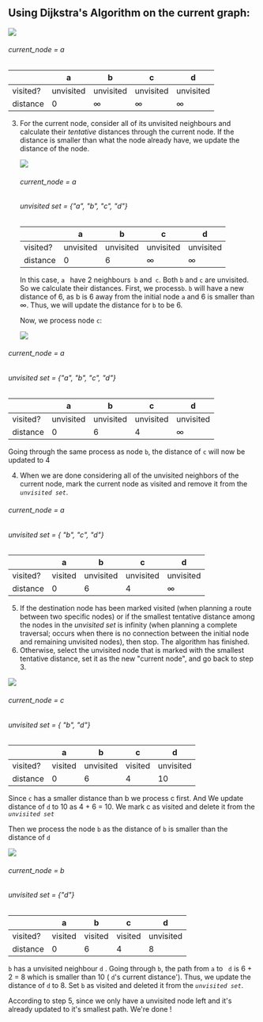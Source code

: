 <!--title={Dijkstra's Algorithm (continued)}-->

<!--badges={Algorithms:15}-->

<!--concepts={Dijkstra'sAlgorithm, Dijkstra'sdirected}-->

## Using Dijkstra's Algorithm on the current graph:



![](https://tva1.sinaimg.cn/large/006tNbRwgy1gbkdvh64tlj313k0nqab4.jpg)



###### current_node = a

|          | a         | b         | c         | d         |
| -------- | --------- | --------- | --------- | --------- |
| visited? | unvisited | unvisited | unvisited | unvisited |
| distance | 0         | ∞         | ∞         | ∞         |



3. For the current node, consider all of its unvisited neighbours and calculate their *tentative* distances through the current node. If the distance is smaller than what the node already have,  we update the distance of the node.

   ![](https://tva1.sinaimg.cn/large/006tNbRwgy1gbke5oqga7j313s0ngjsg.jpg)

   ###### current_node = a

   ###### unvisited set = {"a", "b", "c", "d"}

   |          | a         | b         | c         | d         |
   | -------- | --------- | --------- | --------- | --------- |
   | visited? | unvisited | unvisited | unvisited | unvisited |
   | distance | 0         | 6         | ∞         | ∞         |

   In this case, `a ` have 2 neighbours` b` and` c`. Both `b` and `c` are unvisited. So we calculate their distances.  First, we process`b`. `b` will have a new distance of 6, as b is 6 away from the initial node `a`  and 6 is smaller than ∞. Thus, we will update the distance for `b` to be 6.

   

   Now, we process node `c`:

   ![](https://tva1.sinaimg.cn/large/006tNbRwgy1gbke76w69xj31400ncdgw.jpg)

###### current_node = a

###### unvisited set = {"a", "b", "c", "d"}

|          | a         | b         | c         | d         |
| -------- | --------- | --------- | --------- | --------- |
| visited? | unvisited | unvisited | unvisited | unvisited |
| distance | 0         | 6         | 4         | ∞         |

 Going through the same process as node `b`, the distance of `c`  will now be updated to 4

4. When we are done considering all of the unvisited neighbors of the current node, mark the current node as visited and remove it from the *`unvisited set`*.

###### current_node = a

###### unvisited set = { "b", "c", "d"}

|          | a       | b         | c         | d         |
| -------- | ------- | --------- | --------- | --------- |
| visited? | visited | unvisited | unvisited | unvisited |
| distance | 0       | 6         | 4         | ∞         |



5. If the destination node has been marked visited (when planning a route between two specific nodes) or if the smallest tentative distance among the nodes in the *unvisited set* is infinity (when planning a complete traversal; occurs when there is no connection between the initial node and remaining unvisited nodes), then stop. The algorithm has finished.
6. Otherwise, select the unvisited node that is marked with the smallest tentative distance, set it as the new "current node", and go back to step 3.

![](https://tva1.sinaimg.cn/large/006tNbRwgy1gbkeqgg0p7j31360n0jsf.jpg)

###### current_node = c

###### unvisited set = { "b", "d"}

|          | a       | b         | c       | d         |
| -------- | ------- | --------- | ------- | --------- |
| visited? | visited | unvisited | visited | unvisited |
| distance | 0       | 6         | 4       | 10        |

Since `c`  has a smaller distance than b we process c first. And We update distance of  `d` to 10 as 4 + 6 = 10. We mark c as visited and delete it from the *`unvisited set`*

Then we process the node `b` as the distance of `b` is smaller than the distance of `d`

![](https://tva1.sinaimg.cn/large/006tNbRwgy1gbkevudfmkj31360o8dgv.jpg)



###### current_node = b

###### unvisited set = {"d"}

|          | a       | b       | c       | d         |
| -------- | ------- | ------- | ------- | --------- |
| visited? | visited | visited | visited | unvisited |
| distance | 0       | 6       | 4       | 8         |

`b`  has a unvisited neighbour `d` . Going through `b`, the path from `a` to ` d`  is 6 + 2 = 8 which is smaller than 10 ( `d`'s current distance'). Thus, we update the distance of `d`  to 8. Set `b`  as visited and deleted it from the *`unvisited set`*.

According to step 5, since we only have a unvisited node left and it's already updated to it's smallest path. We're done !

